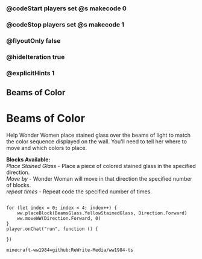 ### @codeStart players set @s makecode 0
### @codeStop players set @s makecode 1

### @flyoutOnly false
### @hideIteration true 
### @explicitHints 1

## Beams of Color

# Beams of Color
Help Wonder Women place stained glass over the beams of light to match the color sequence displayed on the wall. You'll need to tell her where to move and which colors to place. 

**Blocks Available:**  
*Place <color> Stained Glass <direction>* - Place a piece of colored stained glass in the specified direction.  
*Move <direction> by <number>* - Wonder Woman will move in that direction the specified number of blocks.  
*repeat <number> times* - Repeat code the specified number of times.  

```ghost

for (let index = 0; index < 4; index++) {
    ww.placeBlock(BeamsGlass.YellowStainedGlass, Direction.Forward)
    ww.moveWW(Direction.Forward, 0)
}
player.onChat("run", function () {
	
})
```

```package
minecraft-ww1984=github:ReWrite-Media/ww1984-ts
```